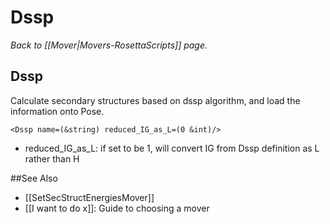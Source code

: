 # Dssp
*Back to [[Mover|Movers-RosettaScripts]] page.*
## Dssp

Calculate secondary structures based on dssp algorithm, and load the information onto Pose.

```
<Dssp name=(&string) reduced_IG_as_L=(0 &int)/>
```

-   reduced\_IG\_as\_L: if set to be 1, will convert IG from Dssp definition as L rather than H


##See Also

* [[SetSecStructEnergiesMover]]
* [[I want to do x]]: Guide to choosing a mover